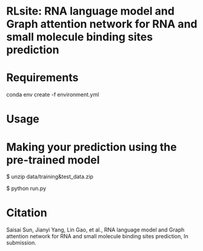 # RLsite: RNA language model and Graph attention network for RNA and small molecule binding sites prediction


# Requirements

conda env create -f environment.yml

# Usage

# Making your prediction using the pre-trained model 

$ unzip data/training&test_data.zip

$ python run.py

# Citation
Saisai Sun, Jianyi Yang, Lin Gao, et al., RNA language model and Graph attention network for RNA and small molecule binding sites prediction, In submission.
